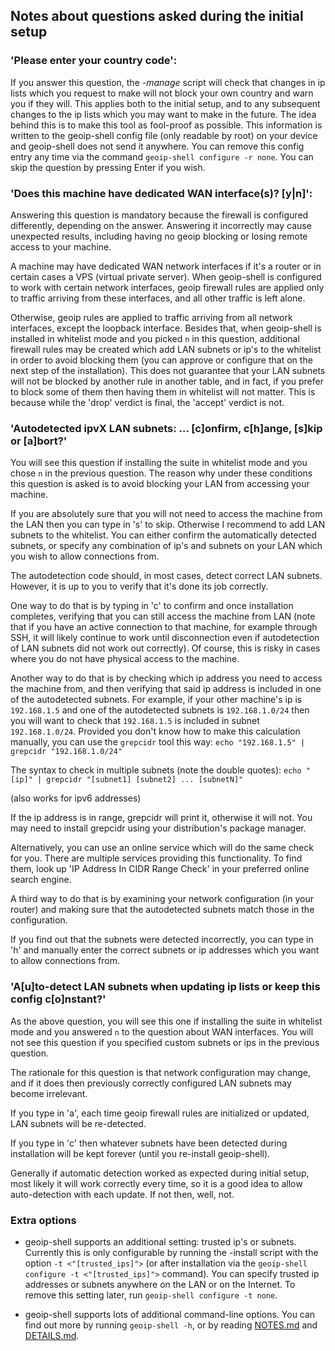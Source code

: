 ## Notes about questions asked during the initial setup


### **'Please enter your country code':**

If you answer this question, the _-manage_ script will check that changes in ip lists which you request to make will not block your own country and warn you if they will. This applies both to the initial setup, and to any subsequent changes to the ip lists which you may want to make in the future. The idea behind this is to make this tool as fool-proof as possible. This information is written to the geoip-shell config file (only readable by root) on your device and geoip-shell does not send it anywhere. You can remove this config entry any time via the command `geoip-shell configure -r none`. You can skip the question by pressing Enter if you wish.

### **'Does this machine have dedicated WAN interface(s)? [y|n]':**

Answering this question is mandatory because the firewall is configured differently, depending on the answer. Answering it incorrectly may cause unexpected results, including having no geoip blocking or losing remote access to your machine.

A machine may have dedicated WAN network interfaces if it's a router or in certain cases a VPS (virtual private server). When geoip-shell is configured to work with certain network interfaces, geoip firewall rules are applied only to traffic arriving from these interfaces, and all other traffic is left alone.

Otherwise, geoip rules are applied to traffic arriving from all network interfaces, except the loopback interface. Besides that, when geoip-shell is installed in whitelist mode and you picked `n` in this question, additional firewall rules may be created which add LAN subnets or ip's to the whitelist in order to avoid blocking them (you can approve or configure that on the next step of the installation). This does not guarantee that your LAN subnets will not be blocked by another rule in another table, and in fact, if you prefer to block some of them then having them in whitelist will not matter. This is because while the 'drop' verdict is final, the 'accept' verdict is not.

### **'Autodetected ipvX LAN subnets: ... [c]onfirm, c[h]ange, [s]kip or [a]bort?'**

You will see this question if installing the suite in whitelist mode and you chose `n` in the previous question. The reason why under these conditions this question is asked is to avoid blocking your LAN from accessing your machine.

If you are absolutely sure that you will not need to access the machine from the LAN then you can type in 's' to skip.
Otherwise I recommend to add LAN subnets to the whitelist. You can either confirm the automatically detected subnets, or specify any combination of ip's and subnets on your LAN which you wish to allow connections from.

The autodetection code should, in most cases, detect correct LAN subnets. However, it is up to you to verify that it's done its job correctly.

One way to do that is by typing in 'c' to confirm and once installation completes, verifying that you can still access the machine from LAN (note that if you have an active connection to that machine, for example through SSH, it will likely continue to work until disconnection even if autodetection of LAN subnets did not work out correctly).
Of course, this is risky in cases where you do not have physical access to the machine.

Another way to do that is by checking which ip address you need to access the machine from, and then verifying that said ip address is included in one of the autodetected subnets. For example, if your other machine's ip is `192.168.1.5` and one of the autodetected subnets is `192.168.1.0/24` then you will want to check that `192.168.1.5` is included in subnet `192.168.1.0/24`. Provided you don't know how to make this calculation manually, you can use the `grepcidr` tool this way:
`echo "192.168.1.5" | grepcidr "192.168.1.0/24"`

The syntax to check in multiple subnets (note the double quotes):
`echo "[ip]" | grepcidr "[subnet1] [subnet2] ... [subnetN]"`

(also works for ipv6 addresses)

If the ip address is in range, grepcidr will print it, otherwise it will not. You may need to install grepcidr using your distribution's package manager.

Alternatively, you can use an online service which will do the same check for you. There are multiple services providing this functionality. To find them, look up 'IP Address In CIDR Range Check' in your preferred online search engine.

A third way to do that is by examining your network configuration (in your router) and making sure that the autodetected subnets match those in the configuration.

If you find out that the subnets were detected incorrectly, you can type in 'h' and manually enter the correct subnets or ip addresses which you want to allow connections from.

### **'A[u]to-detect LAN subnets when updating ip lists or keep this config c[o]nstant?'**

As the above question, you will see this one if installing the suite in whitelist mode and you answered `n` to the question about WAN interfaces. You will not see this question if you specified custom subnets or ips in the previous question.

The rationale for this question is that network configuration may change, and if it does then previously correctly configured LAN subnets may become irrelevant.

If you type in 'a', each time geoip firewall rules are initialized or updated, LAN subnets will be re-detected.

If you type in 'c' then whatever subnets have been detected during installation will be kept forever (until you re-install geoip-shell).

Generally if automatic detection worked as expected during initial setup, most likely it will work correctly every time, so it is a good idea to allow auto-detection with each update. If not then, well, not.

### **Extra options**

- geoip-shell supports an additional setting: trusted ip's or subnets. Currently this is only configurable by running the -install script with the option `-t <"[trusted_ips]">` (or after installation via the `geoip-shell configure -t <"[trusted_ips]">` command). You can specify trusted ip addresses or subnets anywhere on the LAN or on the Internet. To remove this setting later, run `geoip-shell configure -t none`.

- geoip-shell supports lots of additional command-line options. You can find out more by running `geoip-shell -h`, or by reading [NOTES.md](NOTES.md) and [DETAILS.md](DETAILS.md).